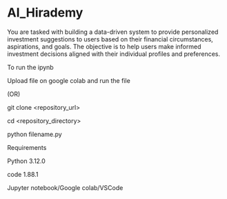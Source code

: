 # AI_Hirademy
You are tasked with building a data-driven system to provide personalized investment suggestions to users based on their financial circumstances, aspirations, and goals. The objective is to help users make informed investment decisions aligned with their individual profiles and preferences.


To run the ipynb 

Upload file on google colab and run the file

(OR)

git clone <repository_url>

cd <repository_directory>

python filename.py


Requirements

Python 3.12.0

code 1.88.1

Jupyter notebook/Google colab/VSCode
